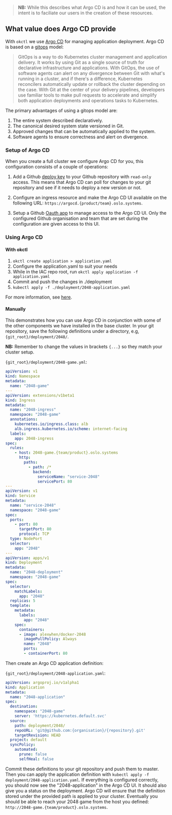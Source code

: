 > **NB:** While this describes what Argo CD is and how it can be used, the intent is to faciliate our users in the creation of these resources.

## What value does Argo CD provide

With `okctl` we use [Argo CD](https://argoproj.github.io/argo-cd/) for managing application deployment. Argo CD is based on a [gitops](https://www.weave.works/technologies/gitops/) model:

> GitOps is a way to do Kubernetes cluster management and application delivery.  It works by using Git as a single source of truth for declarative infrastructure and applications. With GitOps, the use of software agents can alert on any divergence between Git with what's running in a cluster, and if there's a difference, Kubernetes reconcilers automatically update or rollback the cluster depending on the case. With Git at the center of your delivery pipelines, developers use familiar tools to make pull requests to accelerate and simplify both application deployments and operations tasks to Kubernetes.

The primary advantages of using a gitops model are:

1. The entire system described declaratively.
2. The canonical desired system state versioned in Git.
3. Approved changes that can be automatically applied to the system.  
4. Software agents to ensure correctness and alert on divergence.

### Setup of Argo CD

When you create a full cluster we configure Argo CD for you, this configuration consists of a couple of operations:
 
1. Add a Github [deploy key](https://docs.github.com/en/developers/overview/managing-deploy-keys) to your Github repository with `read-only` access. This means that Argo CD can poll for changes to your git repository and see if it needs to deploy a new version or not.

2. Configure an ingress resource and make the Argo CD UI available on the following URL: `https://argocd.{product/team}.oslo.systems`.

3. Setup a Github [Oauth app](https://docs.github.com/en/developers/apps/building-oauth-apps) to manage access to the Argo CD UI. Only the configured Github organisation and team that are set during the configuration are given access to this UI.

### Using Argo CD

#### With okctl
1. `okctl create application > application.yaml`
2. Configure the application.yaml to suit your needs
3. While in the IAC repo root, run `okctl apply application -f application.yaml`
4. Commit and push the changes in ./deployment
5. `kubectl apply -f ./deployment/2048-application.yaml`

For more information, see [here](https://okctl.io/usage/applicationyaml/).

#### Manually

This demonstrates how you can use Argo CD in conjunction with some of the other components we have installed in the base cluster. In your git repository, save the following definitions under a directory, e.g, `{git_root}/deployment/2048/`.

**NB:** Remember to change the values in brackets `{...}` so they match your cluster setup.

`{git_root}/deployment/2048-game.yml`:

```yaml
apiVersion: v1
kind: Namespace
metadata:
  name: "2048-game"
---
apiVersion: extensions/v1beta1
kind: Ingress
metadata:
  name: "2048-ingress"
  namespace: "2048-game"
  annotations:
    kubernetes.io/ingress.class: alb
    alb.ingress.kubernetes.io/scheme: internet-facing
  labels:
    app: 2048-ingress
spec:
  rules:
    - host: 2048-game.{team/product}.oslo.systems
      http:
        paths:
          - path: /*
            backend:
              serviceName: "service-2048"
              servicePort: 80
---
apiVersion: v1
kind: Service
metadata:
  name: "service-2048"
  namespace: "2048-game"
spec:
  ports:
    - port: 80
      targetPort: 80
      protocol: TCP
  type: NodePort
  selector:
    app: "2048"
---
apiVersion: apps/v1
kind: Deployment
metadata:
  name: "2048-deployment"
  namespace: "2048-game"
spec:
  selector:
    matchLabels:
      app: "2048"
  replicas: 5
  template:
    metadata:
      labels:
        app: "2048"
    spec:
      containers:
      - image: alexwhen/docker-2048
        imagePullPolicy: Always
        name: "2048"
        ports:
        - containerPort: 80
```

Then create an Argo CD application definition:

`{git_root}/deployment/2048-application.yaml`:

```yaml
apiVersion: argoproj.io/v1alpha1
kind: Application
metadata:
  name: "2048-application"
spec:
  destination:
    namespace: "2048-game"
    server: 'https://kubernetes.default.svc'
  source:
    path: deployment/2048/
    repoURL: 'git@github.com:{organisation}/{repository}.git'
    targetRevision: HEAD
  project: default
  syncPolicy:
    automated:
      prune: false
      selfHeal: false
```

Commit these definitions to your git repository and push them to master. Then you can apply the application definition with `kubectl apply -f deployment/2048-application.yaml`.  If everything is configured correctly, you should now see the "2048-application" in the Argo CD UI. It should also give you a status on the deployment. Argo CD will ensure that the definition stored under the provided path is applied to your cluster. Eventually you should be able to reach your 2048 game from the host you defined: `http://2048-game.{team/product}.oslo.systems`.
